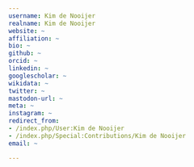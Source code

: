 ```yaml
---
username: Kim de Nooijer
realname: Kim de Nooijer
website: ~
affiliation: ~
bio: ~
github: ~
orcid: ~
linkedin: ~
googlescholar: ~
wikidata: ~
twitter: ~
mastodon-url: ~
meta: ~
instagram: ~
redirect_from:
- /index.php/User:Kim de Nooijer
- /index.php/Special:Contributions/Kim de Nooijer
email: ~

---
```

